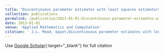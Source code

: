 ```yaml
---
title: "Discontinuous parameter estimates with least squares estimators"
collection: publications
permalink: /publication/2013-01-01-Discontinuous-parameter-estimates-with-least-squares-estimators
date: 2013-01-01
venue: 'Applied Mathematics and Computation'
citation: ' J.L. Mead, &quot;Discontinuous parameter estimates with least squares estimators.&quot; Applied Mathematics and Computation, 2013.'
---
```

Use [Google Scholar](https://scholar.google.com/scholar?q=Discontinuous+parameter+estimates+with+least+squares+estimators){:target="_blank"} for full citation